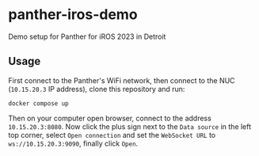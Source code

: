 # panther-iros-demo
Demo setup for Panther for iROS 2023 in Detroit

## Usage

First connect to the Panther's WiFi network, then connect to the NUC (`10.15.20.3` IP address), clone this repository and run:
```
docker compose up
```

Then on your computer open browser, connect to the address `10.15.20.3:8080`.
Now click the plus sign next to the `Data source` in the left top corner, select `Open connection` and set the `WebSocket URL` to `ws://10.15.20.3:9090`, finally click `Open`.